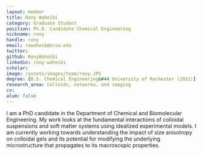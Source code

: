 ```yaml
---
layout: member
title: Rony Waheibi
category: Graduate Student
position: Ph.D. Candidate Chemical Engineering
nickname: rony
handle: rony
email: rawaheib@ncsu.edu
twitter:
github: RonyWaheibi
linkedin: rony-waheibi
scholar:
image: /assets/images/team/rony.JPG 
degree: [B.S. Chemical Engineering&#44 University of Rochester (2021)] 
research_area: Colloids, networks, and imaging 
cv:
alum: false
---
```


I am a PhD candidate in the Department of Chemical and Biomolecular Engineering. My work looks at the fundamental interactions of colloidal suspensions and soft matter systems using idealized experimental models. I am currently working towards understanding the impact of size anisotropy on colloidal gels and its potential for modifying the underlying microstructure that propagates to its macroscopic properties.

